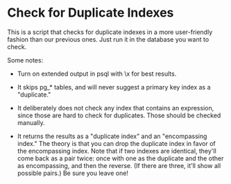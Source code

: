 # Check for Duplicate Indexes

This is a script that checks for duplicate indexes in a more user-friendly fashion than our previous ones.  Just run it in the database you want to check.

Some notes:

* Turn on extended output in psql with \\x for best results.

* It skips pg_* tables, and will never suggest a primary key index as a "duplicate."

* It deliberately does not check any index that contains an expression, since those are hard to check for duplicates. Those should be checked manually.

* It returns the results as a "duplicate index" and an "encompassing index." The theory is that you can drop the duplicate index in favor of the encompassing index. Note that if two indexes are identical, they'll come back as a pair twice: once with one as the duplicate and the other as encompassing, and then the reverse. (If there are three, it'll show all possible pairs.) Be sure you leave one!